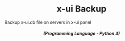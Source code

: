 <h1 align="center">x-ui Backup</h1>
Backup x-ui.db file on servers in x-ui panel
<em><h5 align="center">(Programming Language - Python 3)</h5></em>
